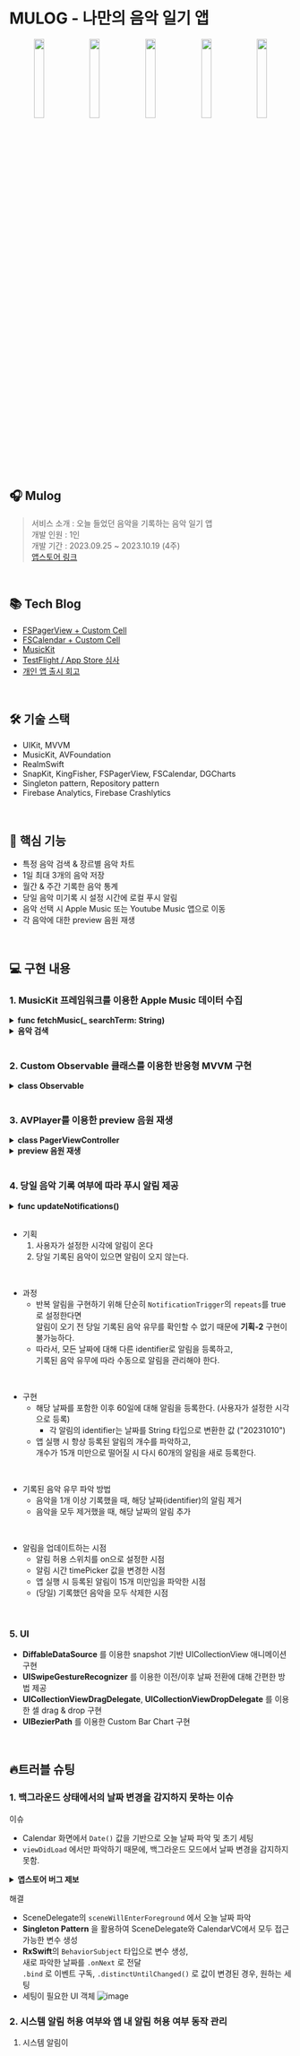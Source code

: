 # MULOG - 나만의 음악 일기 앱


<p align="center">
  <img src="https://github.com/limsub/MyMusicDiary/assets/99518799/310c1162-9178-4012-b55c-3ee4cfd352f9" align="center" width="19%">
  <img src="https://github.com/limsub/MyMusicDiary/assets/99518799/bd0a11e9-1785-41fa-a2b8-86b431e78f56" align="center" width="19%">
  <img src="https://github.com/limsub/MyMusicDiary/assets/99518799/f0b71c62-7483-4e0d-a61e-f54c6a3d1726" align="center" width="19%">
  <img src="https://github.com/limsub/MyMusicDiary/assets/99518799/dce024cf-c9fa-4156-b9de-04988672db47" align="center" width="19%">
  <img src="https://github.com/limsub/MyMusicDiary/assets/99518799/e248cc49-148c-4066-81f4-0a5c1851d3b1" align="center" width="19%">
</p>

<br>

## 🎧 Mulog
> 서비스 소개 : 오늘 들었던 음악을 기록하는 음악 일기 앱<br>
개발 인원 : 1인<br>
개발 기간 : 2023.09.25 ~ 2023.10.19 (4주) <br>
[앱스토어 링크](https://apps.apple.com/kr/app/mulog-%EB%AE%A4%EB%A1%9C%EA%B7%B8-%EB%82%98%EB%A7%8C%EC%9D%98-%EC%9D%8C%EC%95%85-%EC%9D%BC%EA%B8%B0-%EC%95%B1/id6469449605)


<br>


## 📚 Tech Blog
- [FSPagerView + Custom Cell](https://velog.io/@s_sub/%EC%83%88%EC%8B%B9-iOS-12%EC%A3%BC%EC%B0%A8)
- [FSCalendar + Custom Cell](https://velog.io/@s_sub/%EC%83%88%EC%8B%B9-iOS-11%EC%A3%BC%EC%B0%A8)
- [MusicKit](https://velog.io/@s_sub/%EC%83%88%EC%8B%B9-iOS-13%EC%A3%BC%EC%B0%A8)
- [TestFlight / App Store 심사](https://velog.io/@s_sub/%EC%83%88%EC%8B%B9-iOS-14%EC%A3%BC%EC%B0%A8)
- [개인 앱 출시 회고](https://velog.io/@s_sub/%EC%83%88%EC%8B%B9-iOS-%EA%B0%9C%EC%9D%B8-%EC%95%B1-%EC%B6%9C%EC%8B%9C-%ED%9A%8C%EA%B3%A0-MULOG-%EB%AE%A4%EB%A1%9C%EA%B7%B8)


<br>


## 🛠 기술 스택
- UIKit, MVVM
- MusicKit, AVFoundation
- RealmSwift
- SnapKit, KingFisher, FSPagerView, FSCalendar, DGCharts
- Singleton pattern, Repository pattern
- Firebase Analytics, Firebase Crashlytics


<br>


## 💪 핵심 기능
- 특정 음악 검색 & 장르별 음악 차트
- 1일 최대 3개의 음악 저장
- 월간 & 주간 기록한 음악 통계
- 당일 음악 미기록 시 설정 시간에 로컬 푸시 알림
- 음악 선택 시 Apple Music 또는 Youtube Music 앱으로 이동
- 각 음악에 대한 preview 음원 재생


<br>


## 💻 구현 내용
### 1. MusicKit 프레임워크를 이용한 Apple Music 데이터 수집
<details>
<summary><b>func fetchMusic(_ searchTerm: String)</b> </summary>
<div markdown="1">

```swift
func fetchMusic(_ searchTerm: String) {
    
    Task {
        let status = await MusicAuthorization.request() // 미디어 및 Apple Music 접근 허용 여부 확인
        
        switch status {
        case .authorized:
            do {
                var request = MusicCatalogSearchRequest(
                    term: term,
                    types: [Song.self]  // 음악 검색
                )
                request.limit = 25
                request.offset = 1

                let result = try await request.response()

                self.musicList.value = result.songs.map({
                    return .init(
                        /* ... */
                    )
                })
                
            } catch {
                /* ... */
            }

        case .notDetermined, .denied, .restricted:
            guard let url = URL(string: UIApplication.openSettingsURLString) else { return }
            
            self.showAlert(
	            "미디어 및 Apple Music에 대한 접근이 허용되어 있지 않습니다", 
	            message: "접근 권한이 없으면 음악 검색이 불가능합니다. 권한을 허용해주세요", 
	            okTitle: "설정으로 이동"
	          ) {
                if UIApplication.shared.canOpenURL(url) {
                    UIApplication.shared.open(url)
                }
            }
            
        @unknown default:
		        /* ... */
        }
    }
}
```

</div>
</details>

<details>
<summary><b>음악 검색</b> </summary>
<div markdown="1">

</div>
</details>


<br>


### 2. Custom Observable 클래스를 이용한 반응형 MVVM 구현
<details>
<summary><b>class Observable</b> </summary>
<div markdown="1">

```swift
class Observable<T> {
    
    private var listener: ( (T) -> Void )?
    
    var value: T {
        didSet {
            listener?(value)
        }
    }
    
    init(_ value: T) {
        self.value = value
    }
    
    func bind(_ closure: @escaping (T) -> Void ) {
        print("바인드 실행")
        self.listener = closure
    }
}
```

</div>
</details>


<br>


### 3. AVPlayer를 이용한 preview 음원 재생
<details>
<summary><b>class PagerViewController</b> </summary>
<div markdown="1">

```swift
class PagerViewController: BaseViewController {
		
		let player = AVPlayer()
		let playerItem: AVPlayerItem?
		var isPlaying = false
		
		
		override func viewDidDisappear(_ animated: Bool) {
		    super.viewDidDisappear(animated)
		    // 재생중인 음악이 있다면, 정지해야 한다
		    
		    isPlaying = false
		    player.pause()
		    player.seek(to: .zero)
		}
}

extension PagerViewController: FSPagerViewDelegate {
		// 다음 곡으로 넘기는 경우
		func pagerViewDidEndDecelerating(_ pagerView: FSPagerView) {
				player.pause()
				isPlaying = false
				replacePlayer()  // 여기서 바로 플레이어를 대체하여, 버튼을 눌렀을 때 재생까지 딜레이가 없도록 한다
		}
}

extension PagerViewController {
		// player에서 재생할 곡 세팅 (url을 통해 미리 playerItem을 만들어둔다)
		func replacePlayer() {
				viewModel.updatePreviewURL(pagerView.currentIndex)
				
				guard let url = viewModel.makeURL() else { return }
				
				playerItem = AVPlayerItem(url: url)
				player.replaceCurrentItem(with: playerItem)
		}
		
		
		// 재생 버튼 클릭 (재생 or 정지)
		func playButtonClicked() {
				if !isPlaying() {
						player.play()
				} else {
						player.pause()
				}
		}
}


```

</div>
</details>

<details>

<summary><b>preview 음원 재생</b> </summary>
<div markdown="1">

</div>
</details>


<br>


### 4. 당일 음악 기록 여부에 따라 푸시 알림 제공
<details>
<summary><b>func updateNotifications()</b> </summary>
<div markdown="1">

```swift
func updateNotifications() {

    // UserDefault에 저장된 시간
    let time = UserDefaults.standard.string(forKey: NotificationUserDefaults.time.key)!
    guard let hour = Int(time.substring(from: 0, to: 1)) else { return }
    guard let minute =  Int(time.substring(from: 2, to: 3)) else { return }
    
    
		// 기존에 저장된 알림 모두 제거
    UNUserNotificationCenter.current().removeAllPendingNotificationRequests()
    
		// 오늘 포함 이후 60일에 대해 알림 등록
    for i in 0...59 {
        
        guard let notiDay = Calendar.current.date(byAdding: .day, value: i, to: Date()) else { continue }
        let notiDayComponent = Calendar.current.dateComponents([.day, .month, .year], from: notiDay)
        
        var component = DateComponents()
        component.hour = hour
        component.minute = minute
        component.year = notiDayComponent.year
        component.month = notiDayComponent.month
        component.day = notiDayComponent.day
        
        let trigger = UNCalendarNotificationTrigger(
            dateMatching: component,
            repeats: false
        )
        
        let identifier = notiDay.toString(of: .full)
        
        let request = UNNotificationRequest(
            identifier: identifier,
            content: content,
            trigger: trigger
        )
        
        UNUserNotificationCenter.current().add(request) { error in
						/* ... */
        }
    }
}
```

</div>
</details>

<br>


- 기획<br>
  1. 사용자가 설정한 시각에 알림이 온다
  2. 당일 기록된 음악이 있으면 알림이 오지 않는다.


<br>


- 과정<br>
  - 반복 알림을 구현하기 위해 단순히 `NotificationTrigger`의 `repeats`를 true로 설정한다면<br>
  알림이 오기 전 당일 기록된 음악 유무를 확인할 수 없기 때문에 **기획-2** 구현이 불가능하다.
  - 따라서, 모든 날짜에 대해 다른 identifier로 알림을 등록하고, <br>
  기록된 음악 유무에 따라 수동으로 알림을 관리해야 한다.


<br>


- 구현<br>
  - 해당 날짜를 포함한 이후 60일에 대해 알림을 등록한다. (사용자가 설정한 시각으로 등록)
    - 각 알림의 identifier는 날짜를 String 타입으로 변환한 값 ("20231010")
  - 앱 실행 시 항상 등록된 알림의 개수를 파악하고,<br>
  개수가 15개 미만으로 떨어질 시 다시 60개의 알림을 새로 등록한다.


<br>


- 기록된 음악 유무 파악 방법<br>
  - 음악을 1개 이상 기록했을 때, 해당 날짜(identifier)의 알림 제거
  - 음악을 모두 제거했을 때, 해당 날짜의 알림 추가


<br>


- 알림을 업데이트하는 시점<br>
  - 알림 허용 스위치를 on으로 설정한 시점
  - 알림 시간 timePicker 값을 변경한 시점
  - 앱 실행 시 등록된 알림이 15개 미만임을 파악한 시점
  - (당일) 기록했던 음악을 모두 삭제한 시점


<br>


### 5. UI
- **DiffableDataSource** 를 이용한 snapshot 기반 UICollectionView 애니메이션 구현
- **UISwipeGestureRecognizer** 를 이용한 이전/이후 날짜 전환에 대해 간편한 방법 제공
- **UICollectionViewDragDelegate**, **UICollectionViewDropDelegate** 를 이용한 셀 drag & drop 구현
- **UIBezierPath** 를 이용한 Custom Bar Chart 구현


<br>



## 🔥트러블 슈팅
### 1. 백그라운드 상태에서의 날짜 변경을 감지하지 못하는 이슈
이슈
- Calendar 화면에서 `Date()` 값을 기반으로 오늘 날짜 파악 및 초기 세팅
- `viewDidLoad` 에서만 파악하기 때문에, 백그라운드 모드에서 날짜 변경을 감지하지 못함.

<details>
<summary><b>앱스토어 버그 제보</b> </summary>
<div markdown="1">

![image](https://github.com/limsub/MULOG/assets/99518799/cc603973-0c55-4c7b-9cc9-90630bed603c)


</div>
</details>

해결
- SceneDelegate의 `sceneWillEnterForeground` 에서 오늘 날짜 파악
- **Singleton Pattern** 을 활용하여 SceneDelegate와 CalendarVC에서 모두 접근 가능한 변수 생성
- **RxSwift**의 `BehaviorSubject` 타입으로 변수 생성, <br>
  새로 파악한 날짜를 `.onNext` 로 전달<br>
  `.bind` 로 이벤트 구독, `.distinctUntilChanged()` 로 값이 변경된 경우, 원하는 세팅
- 세팅이 필요한 UI 객체
  ![image](https://github.com/limsub/MULOG/assets/99518799/d8580588-6141-4f83-917d-4a55d8514a4c)



### 2. 시스템 알림 허용 여부와 앱 내 알림 허용 여부 동작 관리
1. 시스템 알림이 
